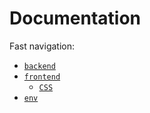 # **Documentation**

Fast navigation:

- [`backend`](./backend/)
- [`frontend`](./frontend/)
  - [`CSS`](./frontend/css/)
- [`env`](./env/)
